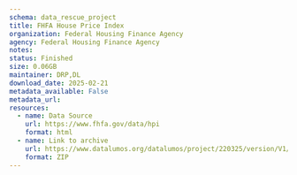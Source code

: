 ```yaml
---
schema: data_rescue_project 
title: FHFA House Price Index
organization: Federal Housing Finance Agency
agency: Federal Housing Finance Agency
notes: 
status: Finished
size: 0.06GB
maintainer: DRP,DL
download_date: 2025-02-21
metadata_available: False
metadata_url: 
resources:
  - name: Data Source
    url: https://www.fhfa.gov/data/hpi
    format: html
  - name: Link to archive
    url: https://www.datalumos.org/datalumos/project/220325/version/V1/view
    format: ZIP
---
```

